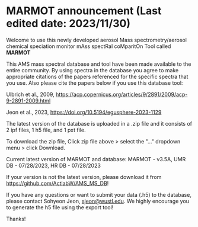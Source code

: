 # MARMOT announcement (Last edited date: 2023/11/30)

Welcome to use this newly developed aerosol Mass spectrometry/aerosol chemical speciation monitor mAss spectRal coMparitOn Tool called **MARMOT**

This AMS mass spectral database and tool have been made available to the entire community. By using spectra in the database you agree to make appropriate citations of the papers referenced for the specific spectra that you use. 
Also please cite the papers below  if you use this database tool: 

Ulbrich et al., 2009, https://acp.copernicus.org/articles/9/2891/2009/acp-9-2891-2009.html

Jeon et al., 2023, https://doi.org/10.5194/egusphere-2023-1129

The latest version of the database is uploaded in a .zip file and it consists of 2 ipf files, 1 h5 file, and 1 pxt file. 

To download the zip file, Click zip file above > select the "…" dropdown menu > click Download.

Current latest version of MARMOT and database: MARMOT - v3.5A, UMR DB - 07/28/2023, HR DB - 07/28/2023

If your version is not the latest version, please download it from https://github.com/ActlabW/AMS_MS_DB!

If you have any questions or want to submit your data (.h5) to the database, please contact Sohyeon Jeon, sjeon@wustl.edu. We highly encourage you to generate the h5 file using the export tool!

Thanks!
